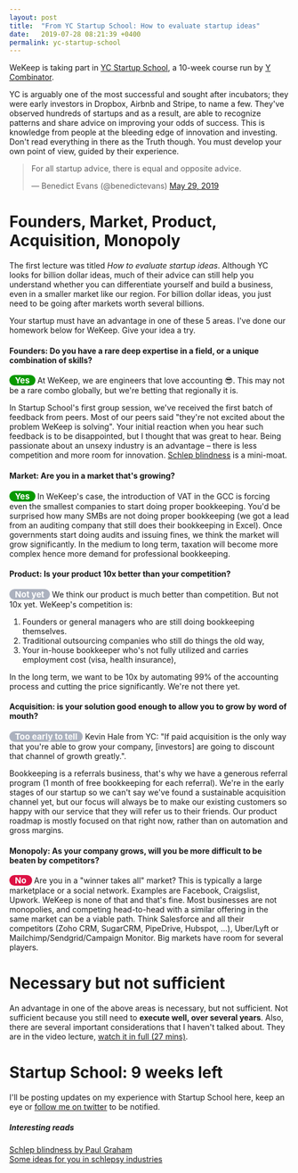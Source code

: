 ```yaml
---
layout: post
title:  "From YC Startup School: How to evaluate startup ideas"
date:   2019-07-28 08:21:39 +0400
permalink: yc-startup-school
---
```


WeKeep is taking part in [YC Startup School](http://startupschool.org), a 10-week course run by [Y Combinator](https://www.ycombinator.com/). 

YC is arguably one of the most successful and sought after incubators; they were early investors in Dropbox, Airbnb and Stripe, to name a few. They've observed hundreds of startups and as a result, are able to recognize patterns and share advice on improving your odds of success. This is knowledge from people at the bleeding edge of innovation and investing. Don't read everything in there as the Truth though. You must develop your own point of view, guided by their experience.
<blockquote class="twitter-tweet"><p lang="en" dir="ltr">For all startup advice, there is equal and opposite advice.</p>&mdash; Benedict Evans (@benedictevans) <a href="https://twitter.com/benedictevans/status/1133539265156042753?ref_src=twsrc%5Etfw">May 29, 2019</a></blockquote> <script async src="https://platform.twitter.com/widgets.js" charset="utf-8"></script>


# Founders, Market, Product, Acquisition, Monopoly
The first lecture was titled _How to evaluate startup ideas_. Although YC looks for billion dollar ideas, much of their advice can still help you understand whether you can differentiate yourself and build a business, even in a smaller market like our region. For billion dollar ideas, you just need to be going after markets worth several billions.

Your startup must have an advantage in one of these 5 areas. I've done our homework below for WeKeep. Give your idea a try.

#### Founders: Do you have a rare deep expertise in a field, or a unique combination of skills? 

<strong style="font-size:15px;background:#099900;color:white;padding: 0 10px;border-radius:20px">Yes</strong> At WeKeep, we are engineers that love accounting 😎. This may not be a rare combo globally, but we're betting that regionally it is. 

In Startup School's first group session, we've received the first batch of feedback from peers. Most of our peers said "they're not excited about the problem WeKeep is solving". Your initial reaction when you hear such feedback is to be disappointed, but I thought that was great to hear. Being passionate about an unsexy industry is an advantage – there is less competition and more room for innovation. [Schlep blindness](http://www.paulgraham.com/schlep.html) is a mini-moat.

#### Market: Are you in a market that's growing?

<strong style="font-size:15px;background:#099900;color:white;padding: 0 10px;border-radius:20px">Yes</strong> In WeKeep's case, the introduction of VAT in the GCC is forcing even the smallest companies to start doing proper bookkeeping. You'd be surprised how many SMBs are not doing proper bookkeeping (we got a lead from an auditing company that still does their bookkeeping in Excel).  Once governments start doing audits and issuing fines, we think the market will grow significantly. In the medium to long term, taxation will become more complex hence more demand for professional bookkeeping.


#### Product: Is your product 10x better than your competition?
<strong style="font-size:15px;background:#acb2bf;color:white;padding: 0 10px;border-radius:20px">Not yet</strong> We think our product is much better than competition. But not 10x yet. WeKeep's competition is:
1. Founders or general managers who are still doing bookkeeping themselves.
2. Traditional outsourcing companies who still do things the old way,
3. Your in-house bookkeeper who's not fully utilized and carries employment cost (visa, health insurance),

In the long term, we want to be 10x by automating 99% of the accounting process and cutting the price significantly. We're not there yet.

#### Acquisition: is your solution good enough to allow you to grow by word of mouth? 
<strong style="font-size:15px;background:#acb2bf;color:white;padding: 0 10px;border-radius:20px">Too early to tell</strong> Kevin Hale from YC: "If paid acquisition is the only way that you're able to grow your company, [investors] are going to discount that channel of growth greatly.".

Bookkeeping is a referrals business, that's why we have a generous referral program (1 month of free bookkeeping for each referral). We're in the early stages of our startup so we can't say we've found a sustainable acquisition channel yet, but our focus will always be to make our existing customers so happy with our service that they will refer us to their friends. Our product roadmap is mostly focused on that right now, rather than on automation and gross margins.

#### Monopoly: As your company grows, will you be more difficult to be beaten by competitors?
<strong style="font-size:15px;background:#d14;color:white;padding: 0 10px;border-radius:20px">No</strong> Are you in a "winner takes all" market? This is typically a large marketplace or a social network. Examples are Facebook, Craigslist, Upwork. 
WeKeep is none of that and that's fine. Most businesses are not monopolies, and competing head-to-head with a similar offering in the same market can be a viable path. Think Salesforce and all their competitors (Zoho CRM, SugarCRM, PipeDrive, Hubspot, ...), Uber/Lyft or Mailchimp/Sendgrid/Campaign Monitor. Big markets have room for several players.

# Necessary but not sufficient
An advantage in one of the above areas is necessary, but not sufficient. Not sufficient because you still need to **execute well, over several years**. Also, there are several important considerations that I haven't talked about. They are in the video lecture, [watch it in full (27 mins)](https://www.youtube.com/watch?v=DOtCl5PU8F0).


# Startup School: 9 weeks left 
I'll be posting updates on my experience with Startup School here, keep an eye or [follow me on twitter](https://www.twitter.com/nadimalameddine) to be notified.

##### Interesting reads
[Schlep blindness by Paul Graham](http://www.paulgraham.com/schlep.html)  
[Some ideas for you in schlepsy industries](https://angel.co/job-collections/startups-disrupting-unsexy-industries)